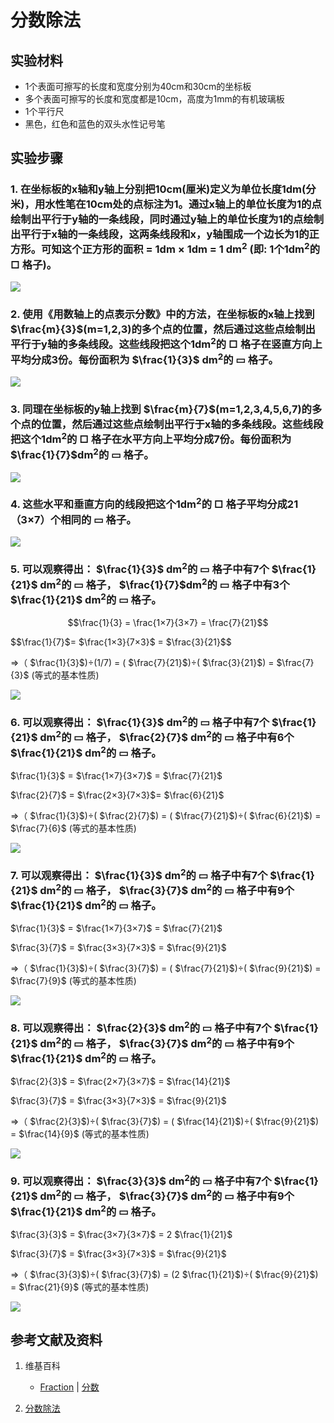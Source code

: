 # 分数除法

## 实验材料

- 1个表面可擦写的长度和宽度分别为40cm和30cm的坐标板
- 多个表面可擦写的长度和宽度都是10cm，高度为1mm的有机玻璃板
- 1个平行尺
- 黑色，红色和蓝色的双头水性记号笔

## 实验步骤

### 1. 在坐标板的x轴和y轴上分别把10cm(厘米)定义为单位长度1dm(分米)，用水性笔在10cm处的点标注为1。通过x轴上的单位长度为1的点绘制出平行于y轴的一条线段，同时通过y轴上的单位长度为1的点绘制出平行于x轴的一条线段，这两条线段和x，y轴围成一个边长为1的正方形。可知这个正方形的面积 = 1dm × 1dm = 1 dm<sup>2</sup> (即: 1个1dm<sup>2</sup>的 □ 格子)。
![](/images/数系/可比数和不可比数/分数除法/1a1.jpg)

### 2. 使用《用数轴上的点表示分数》中的方法，在坐标板的x轴上找到 $\frac{m}{3}$(m=1,2,3)的多个点的位置，然后通过这些点绘制出平行于y轴的多条线段。这些线段把这个1dm<sup>2</sup>的 □ 格子在竖直方向上平均分成3份。每份面积为  $\frac{1}{3}$ dm<sup>2</sup>的 ▭ 格子。
![](/images/数系/可比数和不可比数/分数除法/2a1.jpg)

### 3. 同理在坐标板的y轴上找到 $\frac{m}{7}$(m=1,2,3,4,5,6,7)的多个点的位置，然后通过这些点绘制出平行于x轴的多条线段。这些线段把这个1dm<sup>2</sup>的 □ 格子在水平方向上平均分成7份。每份面积为  $\frac{1}{7}$dm<sup>2</sup>的 ▭ 格子。
![](/images/数系/可比数和不可比数/分数除法/3a1.jpg)

### 4. 这些水平和垂直方向的线段把这个1dm<sup>2</sup>的 □ 格子平均分成21（3×7）个相同的 ▭ 格子。
![](/images/数系/可比数和不可比数/分数除法/4a1.jpg)

### 5. 可以观察得出： $\frac{1}{3}$ dm<sup>2</sup>的 ▭ 格子中有7个  $\frac{1}{21}$ dm<sup>2</sup>的 ▭ 格子， $\frac{1}{7}$dm<sup>2</sup>的 ▭ 格子中有3个  $\frac{1}{21}$ dm<sup>2</sup>的 ▭ 格子。

$$\frac{1}{3} =  \frac{1×7}{3×7} =  \frac{7}{21}$$

$$\frac{1}{7}$=  $\frac{1×3}{7×3}$ =  $\frac{3}{21}$$

=>（ $\frac{1}{3}$)÷(1/7) = ( $\frac{7}{21}$)÷( $\frac{3}{21}$) =  $\frac{7}{3}$ (等式的基本性质)

![](/images/数系/可比数和不可比数/分数除法/5a1.jpg)

### 6. 可以观察得出： $\frac{1}{3}$ dm<sup>2</sup>的 ▭ 格子中有7个  $\frac{1}{21}$ dm<sup>2</sup>的 ▭ 格子， $\frac{2}{7}$ dm<sup>2</sup>的 ▭ 格子中有6个  $\frac{1}{21}$ dm<sup>2</sup>的 ▭ 格子。

$\frac{1}{3}$ =  $\frac{1×7}{3×7}$ =  $\frac{7}{21}$

$\frac{2}{7}$ =  $\frac{2×3}{7×3}$=  $\frac{6}{21}$

=>（ $\frac{1}{3}$)÷( $\frac{2}{7}$) = ( $\frac{7}{21}$)÷( $\frac{6}{21}$) =  $\frac{7}{6}$ (等式的基本性质)

![](/images/数系/可比数和不可比数/分数除法/6a1.jpg)

### 7. 可以观察得出： $\frac{1}{3}$ dm<sup>2</sup>的 ▭ 格子中有7个  $\frac{1}{21}$ dm<sup>2</sup>的 ▭ 格子， $\frac{3}{7}$ dm<sup>2</sup>的 ▭ 格子中有9个  $\frac{1}{21}$ dm<sup>2</sup>的 ▭ 格子。

$\frac{1}{3}$ =  $\frac{1×7}{3×7}$ =  $\frac{7}{21}$

$\frac{3}{7}$ =  $\frac{3×3}{7×3}$ =  $\frac{9}{21}$

=>（ $\frac{1}{3}$)÷( $\frac{3}{7}$) = ( $\frac{7}{21}$)÷( $\frac{9}{21}$) =  $\frac{7}{9}$ (等式的基本性质)

![](/images/数系/可比数和不可比数/分数除法/7a1.jpg)

### 8. 可以观察得出： $\frac{2}{3}$ dm<sup>2</sup>的 ▭ 格子中有7个  $\frac{1}{21}$ dm<sup>2</sup>的 ▭ 格子， $\frac{3}{7}$ dm<sup>2</sup>的 ▭ 格子中有9个  $\frac{1}{21}$ dm<sup>2</sup>的 ▭ 格子。

$\frac{2}{3}$ =  $\frac{2×7}{3×7}$ =  $\frac{14}{21}$

$\frac{3}{7}$ =  $\frac{3×3}{7×3}$ =  $\frac{9}{21}$

=>（ $\frac{2}{3}$)÷( $\frac{3}{7}$) = ( $\frac{14}{21}$)÷( $\frac{9}{21}$) =  $\frac{14}{9}$ (等式的基本性质)

![](/images/数系/可比数和不可比数/分数除法/8a1.jpg)

### 9. 可以观察得出： $\frac{3}{3}$ dm<sup>2</sup>的 ▭ 格子中有7个  $\frac{1}{21}$ dm<sup>2</sup>的 ▭ 格子， $\frac{3}{7}$ dm<sup>2</sup>的 ▭ 格子中有9个  $\frac{1}{21}$ dm<sup>2</sup>的 ▭ 格子。

$\frac{3}{3}$ =  $\frac{3×7}{3×7}$ = 2 $\frac{1}{21}$

$\frac{3}{7}$ =  $\frac{3×3}{7×3}$ =  $\frac{9}{21}$

=>（ $\frac{3}{3}$)÷( $\frac{3}{7}$) = (2 $\frac{1}{21}$)÷( $\frac{9}{21}$) =  $\frac{21}{9}$ (等式的基本性质)

![](/images/数系/可比数和不可比数/分数除法/9a1.jpg)

## 参考文献及资料

1. 维基百科
	- [Fraction](https://en.wikipedia.org/wiki/Fraction) | [分数](https://zh.wikipedia.org/wiki/%E5%88%86%E6%95%B8) 

2. [分数除法](https://baike.baidu.com/item/%E5%88%86%E6%95%B0%E9%99%A4%E6%B3%95) 

